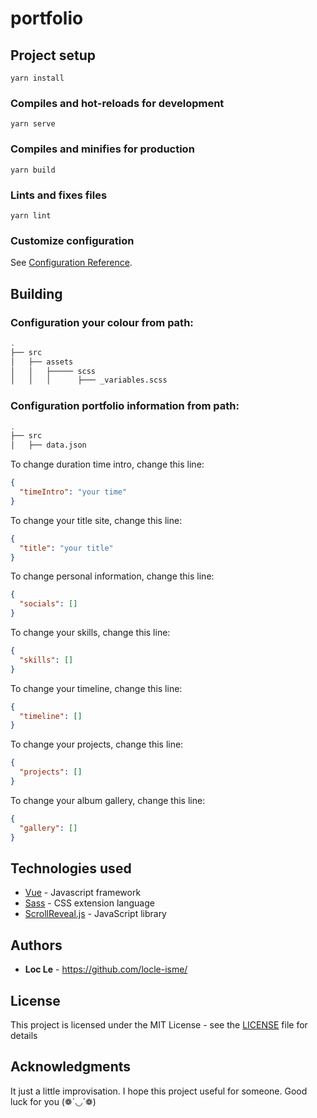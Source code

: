 # portfolio

## Project setup

```
yarn install
```

### Compiles and hot-reloads for development

```
yarn serve
```

### Compiles and minifies for production

```
yarn build
```

### Lints and fixes files

```
yarn lint
```

### Customize configuration

See [Configuration Reference](https://cli.vuejs.org/config/).

## Building

### Configuration your colour from path:

```bash
.
├── src
│   ├── assets
│   │   ├───── scss
│   │   │      ├─── _variables.scss

```

### Configuration portfolio information from path:

```bash
.
├── src
│   ├── data.json

```

To change duration time intro, change this line:

```json
{
  "timeIntro": "your time"
}
```

To change your title site, change this line:

```json
{
  "title": "your title"
}
```

To change personal information, change this line:

```json
{
  "socials": []
}
```

To change your skills, change this line:

```json
{
  "skills": []
}
```

To change your timeline, change this line:

```json
{
  "timeline": []
}
```

To change your projects, change this line:

```json
{
  "projects": []
}
```

To change your album gallery, change this line:

```json
{
  "gallery": []
}
```

## Technologies used

- [Vue](https://vuejs.org/v2/guide/) - Javascript framework
- [Sass](https://sass-lang.com/documentation) - CSS extension language
- [ScrollReveal.js](https://scrollrevealjs.org/) - JavaScript library

## Authors

- **Loc Le** - https://github.com/locle-isme/

## License

This project is licensed under the MIT License - see the [LICENSE](LICENSE) file for details

## Acknowledgments

It just a little improvisation. I hope this project useful for someone. Good luck for you (❁´◡`❁)